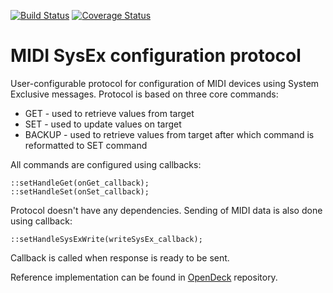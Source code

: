 [![Build Status](https://travis-ci.org/paradajz/sysex-conf.svg?branch=master)](https://travis-ci.org/paradajz/sysex-conf)
[![Coverage Status](https://coveralls.io/repos/github/paradajz/sysex-conf/badge.svg?branch=master&service=github)](https://coveralls.io/github/paradajz/sysex-conf?branch=master)

# MIDI SysEx configuration protocol

User-configurable protocol for configuration of MIDI devices using System Exclusive messages. Protocol is based on three core commands:

- GET - used to retrieve values from target
- SET - used to update values on target
- BACKUP - used to retrieve values from target after which command is reformatted to SET command

All commands are configured using callbacks:

    ::setHandleGet(onGet_callback);
    ::setHandleSet(onSet_callback);

Protocol doesn't have any dependencies. Sending of MIDI data is also done using callback:

    ::setHandleSysExWrite(writeSysEx_callback);

Callback is called when response is ready to be sent.

Reference implementation can be found in [OpenDeck](https://github.com/paradajz/OpenDeck) repository.

